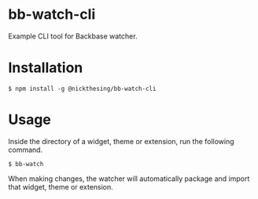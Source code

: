 bb-watch-cli
============

Example CLI tool for Backbase watcher.

# Installation

    $ npm install -g @nickthesing/bb-watch-cli
  
# Usage

Inside the directory of a widget, theme or extension, run the following command.
  
    $ bb-watch

When making changes, the watcher will automatically package and import that widget, theme or extension.
